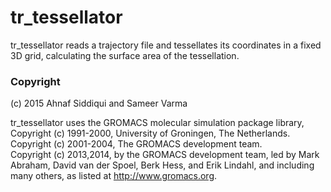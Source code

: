 # tr_tessellator

tr_tessellator reads a trajectory file and tessellates its coordinates in a fixed 3D grid, calculating the surface area of the tessellation.

### Copyright 
(c) 2015 Ahnaf Siddiqui and Sameer Varma

tr_tessellator uses the GROMACS molecular simulation package library,  
Copyright (c) 1991-2000, University of Groningen, The Netherlands.  
Copyright (c) 2001-2004, The GROMACS development team.  
Copyright (c) 2013,2014, by the GROMACS development team, led by Mark Abraham, David van der Spoel, Berk Hess, and Erik Lindahl, and including many others, as listed at http://www.gromacs.org.  